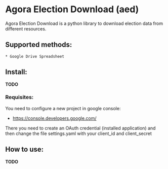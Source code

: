 # Agora Election Download (aed)

Agora Election Download is a python library to download election data from
different resources.

## Supported methods:

    * Google Drive Spreadsheet

## Install:

**TODO**

### Requisites:

You need to configure a new project in google console:
 * https://console.developers.google.com/

There you need to create an OAuth credential (installed application) and
then change the file settings.yaml with your client\_id and client\_secret

## How to use:

**TODO**
